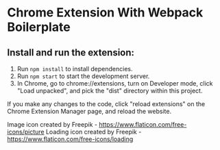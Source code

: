 # Chrome Extension With Webpack Boilerplate

## Install and run the extension:
1. Run `npm install` to install dependencies.
2. Run `npm start` to start the development server.
3. In Chrome, go to chrome://extensions, turn on Developer mode, click "Load unpacked", and pick the "dist" directory within this project. 

If you make any changes to the code, click "reload extensions" on the Chrome Extension Manager page, and reload the website.

Image icon created by Freepik - https://www.flaticon.com/free-icons/picture
Loading icon created by Freepik - https://www.flaticon.com/free-icons/loading